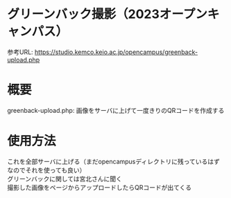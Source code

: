 # グリーンバック撮影（2023オープンキャンパス）
参考URL: https://studio.kemco.keio.ac.jp/opencampus/greenback-upload.php
# 概要
greenback-upload.php: 画像をサーバに上げて一度きりのQRコードを作成する

# 使用方法
これを全部サーバに上げる（まだopencampusディレクトリに残っているはずなのでそれを使っても良い）  
グリーンバックに関しては宮北さんに聞く  
撮影した画像をページからアップロードしたらQRコードが出てくる
